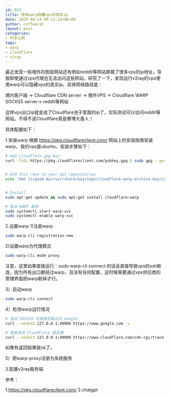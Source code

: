 ```yaml
---
id: 823
title: 使用warp隐藏vps的真实ip
date: 2025-08-14 00:12:13+00:00
author: coffeecat
layout: post
categories:
- 科学上网
tags:
- warp
- cloudflare
- v2ray
---
```


最近发现一些境外的图层网站还有例如reddit等网站屏蔽了很多vps的ip地址，导致即使通过vps代理也无法访问这些网站。研究了一下，发现运行v2ray的vps使用warp可以隐藏vps的真实ip。具体网络路径是：

境内客户端 → Cloudflare CDN server → 境外VPS → Cloudflare WARP SOCKS5 server→ reddit等网站

这样vps出口ip就变成了Cloudflare池子里面的ip了，实际测试可以访问reddit等网站。不得不说Cloudflare真是赛博大善人！

具体配置如下：

1.安装warp
根据 https://pkg.cloudflareclient.com/ 网站上的安装指南安装warp，我的vps是ubuntu，安装步骤如下：
```bash
# Add cloudflare gpg key
curl -fsSL https://pkg.cloudflareclient.com/pubkey.gpg | sudo gpg --yes --dearmor --output /usr/share/keyrings/cloudflare-warp-archive-keyring.gpg


# Add this repo to your apt repositories
echo "deb [signed-by=/usr/share/keyrings/cloudflare-warp-archive-keyring.gpg] https://pkg.cloudflareclient.com/ $(lsb_release -cs) main" | sudo tee /etc/apt/sources.list.d/cloudflare-client.list


# Install
sudo apt-get update && sudo apt-get install cloudflare-warp

# 启动 WARP 服务
sudo systemctl start warp-svc
sudo systemctl enable warp-svc
```

2.设置warp
1)注册warp
```bash
sudo warp-cli registration new
```
2)设置warp为代理模式
```bash
sudo warp-cli mode proxy
```
注意，这里如果直接运行：sudo warp-cli connect 的话会直接导致vps的ssh断连，因为所有出口都经过warp，且没有任何配置，这时候需要通过vps供应商的管理界面把warp断掉才行。

3）启动warp
```bash
sudo warp-cli connect
```

4）检测warp运行情况
```bash
# 测试 SOCKS5 代理是否能访问 Google
curl --socks5 127.0.0.1:40000 https://www.google.com -v

# 或者测试 Cloudflare 是否通
curl --socks5 127.0.0.1:40000 https://www.cloudflare.com/cdn-cgi/trace
```
如果有返回结果就ok了。

5）把warp-proxy注册为系统服务


3.配置v2ray服务端

参考：

1.https://pkg.cloudflareclient.com/
2.chatgpt
